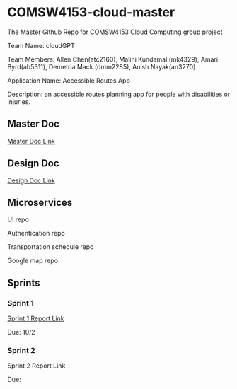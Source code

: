 # COMSW4153-cloud-master
The Master Github Repo for COMSW4153 Cloud Computing group project


Team Name: cloudGPT

Team Members: Allen Chen(atc2160), Malini Kundamal (mk4329), Amari Byrd(ab5311), Demetria Mack (dmm2285), Anish Nayak(an3270)

Application Name: Accessible Routes App

Description: an accessible routes planning app for people with disabilities or injuries. 


## Master Doc

[Master Doc Link](https://docs.google.com/document/d/18V0x2P4OKHDmuTcs8Wn-JZl1oYq21XKEccDXb1uESbg/edit?usp=sharing)


## Design Doc

[Design Doc Link](https://lucid.app/lucidchart/608de963-dea7-4a95-b644-5571806db998/edit?viewport_loc=-260%2C-80%2C2219%2C848%2C~bDcquiBSH9_&invitationId=inv_4fd7cc28-1d9c-4246-8e36-4349f2290edf)


## Microservices

UI repo

Authentication repo

Transportation schedule repo

Google map repo


## Sprints

### Sprint 1

[Sprint 1 Report Link](https://docs.google.com/document/d/1qmnGkaM4KqEcqyQfOALkpUzJpryKIf5ts7SVE_iI8XA/edit?usp=sharing)

Due: 10/2

### Sprint 2

Sprint 2 Report Link

Due: 
